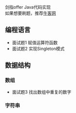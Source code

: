 剑指offer Java代码实现  
如果想要刷题，推荐[牛客网](https://www.nowcoder.com/ta/coding-interviews)
## 编程语言
- 面试题1 赋值运算符函数
- 面试题2 实现Singleton模式
## 数据结构
### 数组
- 面试题3 找出数组中重复的数字
### 字符串
